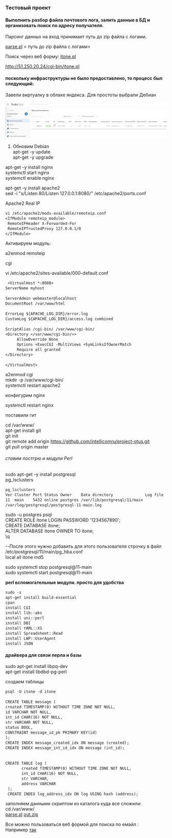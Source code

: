 ### Тестовый проект ### 


#### Выполнить разбор файла почтового лога, залить данные в БД и организовать поиск по адресу получателя. ####
Парсинг данных  на вход принимает путь до zip файла с логами.  

[parse.pl](https://github.com/intellicomru/public-examples/blob/main/Tests/IT-One-test/parse.pl )   < путь до zip файла с логами>

Поиск через веб форму:  [itone.pl](https://github.com/intellicomru/public-examples/blob/main/Tests/IT-One-test/cgi-bin/itone.pl )  
  
  http://51.250.20.24/cgi-bin/itone.pl

#### поскольку инфраструктуры не было предоставлено, то процесс был следующий:  ####

Завели виртуалку в облаке яндекса. Для простоты выбрали Дебиан  


![Виртуалка в облаке](https://github.com/intellicomru/public-examples/blob/main/Tests/IT-One-test/cloud.jpg)
 1. Обновим Debian  
apt-get -y update  
apt-get -y upgrade  


apt-get -y install nginx   
systemctl start nginx   
systemctl enable nginx   

apt-get -y install apache2   
sed -i "s/Listen 80/Listen 127.0.0.1:8080/" /etc/apache2/ports.conf  

 Apache2 Real IP  
 ```
vi /etc/apache2/mods-available/remoteip.conf  
<IfModule remoteip_module>
  RemoteIPHeader X-Forwarded-For
  RemoteIPTrustedProxy 127.0.0.1/8
</IfModule>
```

Активируем модуль:  

a2enmod remoteip  

cgi   

vi /etc/apache2/sites-available/000-default.conf  


```
 <VirtualHost *:8080>
ServerName myhost

ServerAdmin webmaster@localhost
DocumentRoot /var/www/html

ErrorLog ${APACHE_LOG_DIR}/error.log
CustomLog ${APACHE_LOG_DIR}/access.log combined

ScriptAlias /cgi-bin/ /var/www/cgi-bin/
<Directory «/var/www/cgi-bin/»>
     AllowOverride None
     Options +ExecCGI -MultiViews +SymLinksIfOwnerMatch
     Require all granted
</Directory>

</VirtualHost>
```

a2enmod cgi  
mkdir -p /var/www/cgi-bin/  
systemctl restart apache2    

  конфигурим  nginx   

systemctl restart nginx   

 поставили гит   

cd  /var/www/    
apt-get install git   
git init   
git remote add origin https://github.com/intellicomru/project-otus.git   
git pull origin master    

###### ставим постгрю и модули Perl   ######  

sudo apt-get -y install postgresql    
 pg_lsclusters  
 
 ```
 pg_lsclusters
Ver Cluster Port Status Owner    Data directory              Log file
11  main    5432 online postgres /var/lib/postgresql/11/main /var/log/postgresql/postgresql-11-main.log

```

sudo -u postgres psql  
CREATE ROLE itone LOGIN PASSWORD '1234567890';  
CREATE DATABASE itone;  
 ALTER DATABASE itone OWNER TO itone;  
 \q  
 
 --После этого нужно добавить для этого пользователя строчку в файл   
 /etc/postgresql/11/main/pg_hba.conf   
 local   all             itone                             md5 
 
sudo systemctl stop postgresql@11-main     
sudo systemctl start postgresql@11-main  



 **perl вспомогательные модули. просто для удобства**  
   
```
sudo -s 
apt-get install build-essential
cpan 
install CGI 
install lib::abs
install uni::perl
install DBI
install YAML::XS
install Spreadsheet::Read
install LWP::UserAgent
install JSON

```

#### драйвера для связи перла и базы #### 
sudo apt-get install libpq-dev  
apt-get install libdbd-pg-perl


создаем таблицы

```
psql -U itone -d itone

CREATE TABLE message (  
created TIMESTAMP(0) WITHOUT TIME ZONE NOT NULL,
id VARCHAR NOT NULL,
int_id CHAR(16) NOT NULL,
str VARCHAR NOT NULL,
status BOOL,
CONSTRAINT message_id_pk PRIMARY KEY(id)
);
CREATE INDEX message_created_idx ON message (created);
CREATE INDEX message_int_id_idx ON message (int_id);


CREATE TABLE log (
       created TIMESTAMP(0) WITHOUT TIME ZONE NOT NULL,
       int_id CHAR(16) NOT NULL,
       str VARCHAR,
       address VARCHAR
 );
 CREATE INDEX log_address_idx ON log USING hash (address);

```

заполняем данными скриптом из каталога куда все сложили:  
cd /var/www/  
[parse.pl](https://github.com/intellicomru/public-examples/blob/main/Tests/IT-One-test/parse.pl ) [out.zip](https://github.com/intellicomru/public-examples/blob/main/Tests/IT-One-test/out.zip  )   

Все можно пользоваться веб формой для поиска по емайл :  
Например [так](http://51.250.20.24/cgi-bin/itone.pl?search=xmdnwgppabwp%40gmail.com)  




